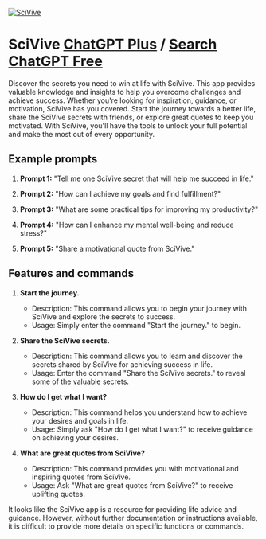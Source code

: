 
[![SciVive](https://files.oaiusercontent.com/file-1tbc78maYwV5vChYaPMKQPhi?se=2123-10-16T22%3A40%3A15Z&sp=r&sv=2021-08-06&sr=b&rscc=max-age%3D31536000%2C%20immutable&rscd=attachment%3B%20filename%3D30026f811a88402a923919d18b48b8c8d75073e6.jpeg&sig=yUoE/t6qgJ5BPo/c8bn61O79d3ppy1lCENZSIdnQbEE%3D)](https://chat.openai.com/g/g-9qXjceVoc-scivive)

# SciVive [ChatGPT Plus](https://chat.openai.com/g/g-9qXjceVoc-scivive) / [Search ChatGPT Free](https://gptcall.net/index.html#/?search=SciVive)

Discover the secrets you need to win at life with SciVive. This app provides valuable knowledge and insights to help you overcome challenges and achieve success. Whether you're looking for inspiration, guidance, or motivation, SciVive has you covered. Start the journey towards a better life, share the SciVive secrets with friends, or explore great quotes to keep you motivated. With SciVive, you'll have the tools to unlock your full potential and make the most out of every opportunity.

## Example prompts

1. **Prompt 1:** "Tell me one SciVive secret that will help me succeed in life."

2. **Prompt 2:** "How can I achieve my goals and find fulfillment?"

3. **Prompt 3:** "What are some practical tips for improving my productivity?"

4. **Prompt 4:** "How can I enhance my mental well-being and reduce stress?"

5. **Prompt 5:** "Share a motivational quote from SciVive."

## Features and commands

1. **Start the journey.**
   - Description: This command allows you to begin your journey with SciVive and explore the secrets to success.
   - Usage: Simply enter the command "Start the journey." to begin.

2. **Share the SciVive secrets.**
   - Description: This command allows you to learn and discover the secrets shared by SciVive for achieving success in life.
   - Usage: Enter the command "Share the SciVive secrets." to reveal some of the valuable secrets.

3. **How do I get what I want?**
   - Description: This command helps you understand how to achieve your desires and goals in life.
   - Usage: Simply ask "How do I get what I want?" to receive guidance on achieving your desires.

4. **What are great quotes from SciVive?**
   - Description: This command provides you with motivational and inspiring quotes from SciVive.
   - Usage: Ask "What are great quotes from SciVive?" to receive uplifting quotes.

It looks like the SciVive app is a resource for providing life advice and guidance. However, without further documentation or instructions available, it is difficult to provide more details on specific functions or commands.


